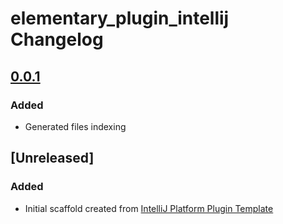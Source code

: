 <!-- Keep a Changelog guide -> https://keepachangelog.com -->

# elementary_plugin_intellij Changelog

## [0.0.1]()
### Added
- Generated files indexing


## [Unreleased]
### Added
- Initial scaffold created from [IntelliJ Platform Plugin Template](https://github.com/JetBrains/intellij-platform-plugin-template)
